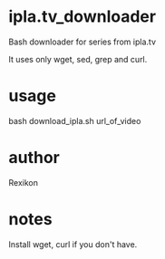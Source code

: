 # ipla.tv_downloader
Bash downloader for series from ipla.tv

It uses only wget, sed, grep and curl.

# usage		 
bash download_ipla.sh url_of_video
# author		 
Rexikon
# notes           
Install wget, curl if you don't have.
